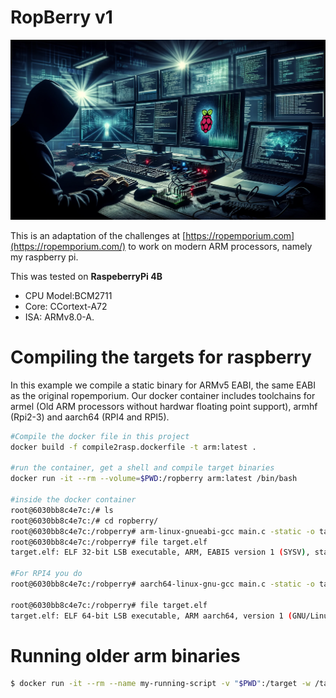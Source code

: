 # RopBerry v1
![Person with hoodie reading computer screen wiht the raspberry logo](images/ropberry_1.png)

This is an adaptation of the challenges at [https://ropemporium.com](https://ropemporium.com/) to work on modern ARM processors, namely my raspberry pi.

This was tested on **RaspeberryPi 4B** 
* CPU Model:BCM2711 
* Core: CCortext-A72 
* ISA: ARMv8.0-A. 

# Compiling the targets for raspberry

In this example we compile a static binary for ARMv5 EABI, the same EABI as the original ropemporium. Our docker container includes toolchains for armel (Old ARM processors without hardwar floating point support), armhf (Rpi2-3) and aarch64 (RPI4 and RPI5). 
```sh
#Compile the docker file in this project
docker build -f compile2rasp.dockerfile -t arm:latest .

#run the container, get a shell and compile target binaries
docker run -it --rm --volume=$PWD:/ropberry arm:latest /bin/bash        

#inside the docker container
root@6030bb8c4e7c:/# ls
root@6030bb8c4e7c:/# cd ropberry/
root@6030bb8c4e7c:/robperry# arm-linux-gnueabi-gcc main.c -static -o target.elf
root@6030bb8c4e7c:/robperry# file target.elf 
target.elf: ELF 32-bit LSB executable, ARM, EABI5 version 1 (SYSV), statically linked, BuildID[sha1]=cac2923c0081cfd5fff779084ab62018f549c344, for GNU/Linux 3.2.0, not stripped

#For RPI4 you do
root@6030bb8c4e7c:/robperry# aarch64-linux-gnu-gcc main.c -static -o target.elf

root@6030bb8c4e7c:/robperry# file target.elf 
target.elf: ELF 64-bit LSB executable, ARM aarch64, version 1 (GNU/Linux), statically linked, BuildID[sha1]=56b77a56e57cbe8fc5190853e26e5dd0fb74d89c, for GNU/Linux 3.7.0, not stripped

```

# Running older arm binaries
```sh
$ docker run -it --rm --name my-running-script -v "$PWD":/target -w /target balenalib/armv5e-python:latest ./main.armv5-sf-static
```